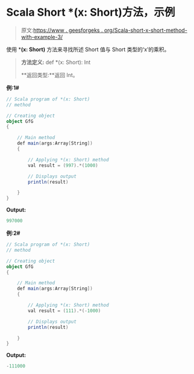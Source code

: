 # Scala Short *(x: Short)方法，示例

> 原文:[https://www . geesforgeks . org/Scala-short-x-short-method-with-example-3/](https://www.geeksforgeeks.org/scala-short-x-short-method-with-example-3/)

使用 ***(x: Short)** 方法来寻找所述 Short 值与 Short 类型的‘x’的乘积。

> **方法定义:** def *(x: Short): Int
> 
> **返回类型:**返回 Int。

**例:1#**

```scala
// Scala program of *(x: Short)
// method

// Creating object
object GfG
{ 

    // Main method
    def main(args:Array[String])
    {

        // Applying *(x: Short) method 
        val result = (997).*(1000)

        // Displays output
        println(result)

    }
} 
```

**Output:**

```scala
997000

```

**例:2#**

```scala
// Scala program of *(x: Short)
// method

// Creating object
object GfG
{ 

    // Main method
    def main(args:Array[String])
    {

        // Applying *(x: Short) method
        val result = (111).*(-1000)

        // Displays output
        println(result)

    }
} 
```

**Output:**

```scala
-111000

```